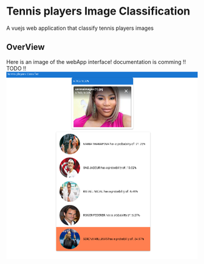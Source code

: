 # Tennis players Image Classification
A vuejs web application that classify tennis players images
## OverView
Here is an image of the webApp interface! documentation is comming !! TODO !!
![alt text](https://github.com/gmaroua/ImageClassification/blob/master/server/testImage/overview.png?raw=true)

